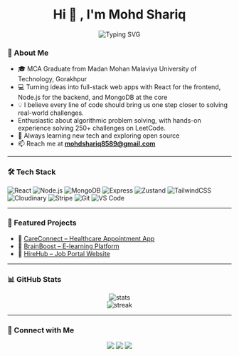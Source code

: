 <h1 align="center">
  Hi 👋 , I'm Mohd Shariq
  <br />
</h1>



<p align="center">
  <img src="https://readme-typing-svg.herokuapp.com?font=Fira+Code&size=26&pause=500&color=00FFFF&center=true&vCenter=true&width=700&lines=Full+Stack+Developer;Passionate+Programmer+%F0%9F%92%BB;Clean+Code+Enthusiast+%F0%9F%A7%BC;React+%26+Node.js+Specialist+%E2%9A%9B%EF%B8%8F%2C;Always+Exploring+New+Technologies+%F0%9F%9A%80;Building+Scalable+Web+Apps+%F0%9F%8C%8D;Focused+on+User+Experience+%F0%9F%8E%AF;Writing+Code+That+Matters+%F0%9F%92%A1;Lifelong+Learner+%F0%9F%93%9A;Tech+Problem+Solver+%F0%9F%9B%A0%EF%B8%8F" alt="Typing SVG" />
</p>




### 🧠 About Me

- 🎓 MCA Graduate from Madan Mohan Malaviya University of Technology, Gorakhpur
- 💻 Turning ideas into full-stack web apps with React for the frontend, Node.js for the backend, and MongoDB at the core
- 💡 I believe every line of code should bring us one step closer to solving real-world challenges.
-    Enthusiastic about algorithmic problem solving, with hands-on experience solving 250+ challenges on LeetCode.
- 🌱 Always learning new tech and exploring open source  
- 📫 Reach me at **mohdshariq8589@gmail.com**  


---

### 🛠️ Tech Stack

![React](https://img.shields.io/badge/-React-black?style=flat-square&logo=react)
![Node.js](https://img.shields.io/badge/-Node.js-black?style=flat-square&logo=node.js)
![MongoDB](https://img.shields.io/badge/-MongoDB-black?style=flat-square&logo=mongodb)
![Express](https://img.shields.io/badge/-Express-black?style=flat-square&logo=express)
![Zustand](https://img.shields.io/badge/-Zustand-black?style=flat-square&logo=react)
![TailwindCSS](https://img.shields.io/badge/-TailwindCSS-black?style=flat-square&logo=tailwind-css)
![Cloudinary](https://img.shields.io/badge/-Cloudinary-black?style=flat-square&logo=cloudinary)
![Stripe](https://img.shields.io/badge/-Stripe-black?style=flat-square&logo=stripe)
![Git](https://img.shields.io/badge/-Git-black?style=flat-square&logo=git)
![VS Code](https://img.shields.io/badge/-VS%20Code-black?style=flat-square&logo=visual-studio-code)

---

### 📌 Featured Projects

- 🔗 [CareConnect – Healthcare Appointment App](https://github.com/mohdshariq-8589/careconnect)
- 🔗 [BrainBoost – E-learning Platform](https://github.com/mohdshariq-8589/brainboost)
- 🔗 [HireHub – Job Portal Website](https://github.com/mohdshariq-8589/hirehub)

---

### 📊 GitHub Stats

<p align="center">
  <img src="https://github-readme-stats.vercel.app/api?username=mohdshariq-8589&show_icons=true&theme=radical" alt="stats" />
  <br />
  <img src="https://github-readme-streak-stats.herokuapp.com/?user=mohdshariq-8589&theme=radical" alt="streak" />
</p>

---

### 🔗 Connect with Me

<p align="center">
  <a href="[LinkedIn URL]" target="_blank"><img src="https://img.shields.io/badge/-LinkedIn-blue?style=flat-square&logo=linkedin" /></a>
  <a href="mailto:your.email@example.com"><img src="https://img.shields.io/badge/-Email-red?style=flat-square&logo=gmail&logoColor=white" /></a>
  <a href="[Your Portfolio]"><img src="https://img.shields.io/badge/-Portfolio-black?style=flat-square&logo=web&logoColor=white" /></a>
</p>

